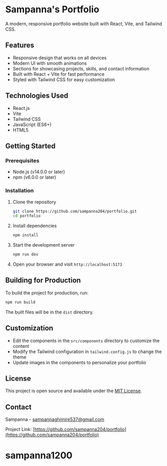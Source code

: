 # Sampanna's Portfolio

A modern, responsive portfolio website built with React, Vite, and Tailwind CSS.

## Features

- Responsive design that works on all devices
- Modern UI with smooth animations
- Sections for showcasing projects, skills, and contact information
- Built with React + Vite for fast performance
- Styled with Tailwind CSS for easy customization

## Technologies Used

- React.js
- Vite
- Tailwind CSS
- JavaScript (ES6+)
- HTML5

## Getting Started

### Prerequisites

- Node.js (v14.0.0 or later)
- npm (v6.0.0 or later)

### Installation

1. Clone the repository
   ```bash
   git clone https://github.com/sampanna204/portfolio.git
   cd portfolio
   ```

2. Install dependencies
   ```bash
   npm install
   ```

3. Start the development server
   ```bash
   npm run dev
   ```

4. Open your browser and visit `http://localhost:5173`

## Building for Production

To build the project for production, run:

```bash
npm run build
```

The built files will be in the `dist` directory.

## Customization

- Edit the components in the `src/components` directory to customize the content
- Modify the Tailwind configuration in `tailwind.config.js` to change the theme
- Update images in the components to personalize your portfolio

## License

This project is open source and available under the [MIT License](LICENSE).

## Contact

Sampanna - sampannaghimire537@gmail.com

Project Link: [https://github.com/sampanna204/portfolio](https://github.com/sampanna204/portfolio)

# sampanna1200
